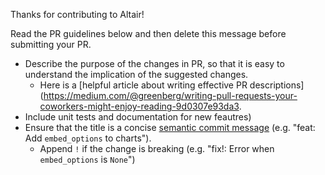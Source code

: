 Thanks for contributing to Altair!

Read the PR guidelines below and then delete this message before submitting your PR.

- Describe the purpose of the changes in PR, so that it is easy to understand the implication of the suggested changes.
    - Here is a [helpful article about writing effective PR descriptions](https://medium.com/@greenberg/writing-pull-requests-your-coworkers-might-enjoy-reading-9d0307e93da3.
- Include unit tests and documentation for new feautres)
- Ensure that the title is a concise [semantic commit message](https://www.conventionalcommits.org/) (e.g. "feat: Add `embed_options` to charts").
    - Append `!` if the change is breaking (e.g. "fix!: Error when `embed_options` is `None`")
